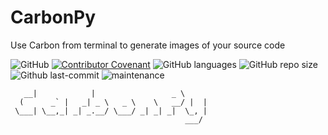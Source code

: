 # CarbonPy

Use Carbon from terminal to generate images of your source code

![GitHub](https://img.shields.io/github/license/leugimkm/carbonpy)
[![Contributor Covenant](https://img.shields.io/badge/Contributor%20Covenant-2.0-4baaaa.svg)](./code_of_conduct.md)
![GitHub languages](https://img.shields.io/github/languages/top/leugimkm/carbonpy)
![GitHub repo size](https://img.shields.io/github/repo-size/leugimkm/carbonpy)
![Github last-commit](https://img.shields.io/github/last-commit/leugimkm/carbonpy)
![maintenance](https://img.shields.io/maintenance/yes/2022)

       __|            |                 _ \      
      (      _` |   _| _ \   _ \    \   __/ |  | 
     \___| \__,_| _| _.__/ \___/ _| _| _|  \_, | 
                                           ___/  


